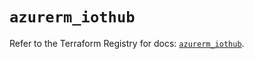 # `azurerm_iothub`

Refer to the Terraform Registry for docs: [`azurerm_iothub`](https://registry.terraform.io/providers/hashicorp/azurerm/4.21.1/docs/resources/iothub).
